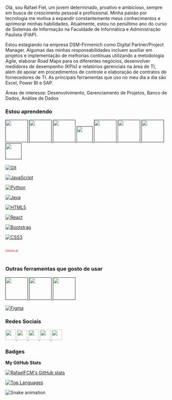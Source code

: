 Olá, sou Rafael Fiel, um jovem determinado, proativo e ambicioso, sempre em busca de crescimento pessoal e profissional. Minha paixão por tecnologia me motiva a expandir constantemente meus conhecimentos e aprimorar minhas habilidades. Atualmente, estou no penúltimo ano do curso de Sistemas de Informação na Faculdade de Informática e Administração Paulista (FIAP).

Estou estagiando na empresa DSM-Firmenich como Digital Partner/Project Manager. Algumas das minhas responsabilidades incluem auxiliar em projetos e implementação de melhorias contínuas utilizando a metodologia Agile, elaborar Road Maps para os diferentes negócios, desenvolver medidores de desempenho (KPIs) e relatórios gerenciais na área de TI, além de apoiar em procedimentos de controle e elaboração de contratos de fornecedores de TI. As principais ferramentas que uso no meu dia a dia são Excel, Power BI e SAP.

Áreas de interesse: Desenvolvimento, Gerenciamento de Projetos, Banco de Dados, Análise de Dados

### Estou aprendendo

<p align="left"> 
<a href="" target="_blank" rel="noreferrer">
<img src="https://cdn.jsdelivr.net/gh/devicons/devicon@latest/icons/androidstudio/androidstudio-original-wordmark.svg" width="70" height="70"/>
</a>
      
<a href="" target="_blank" rel="noreferrer">
<img src="https://cdn.jsdelivr.net/gh/devicons/devicon@latest/icons/kotlin/kotlin-original-wordmark.svg" width="70" height="70"/>
</a>

<a href="" target="_blank" rel="noreferrer">
<img src="https://cdn.jsdelivr.net/gh/devicons/devicon@latest/icons/angularjs/angularjs-original-wordmark.svg" width="70" height="70"/>
</a> 

<a href="" target="_blank" rel="noreferrer">
<img src="https://cdn.jsdelivr.net/gh/devicons/devicon@latest/icons/typescript/typescript-original.svg" width="50" height="50"/>
</a>

<a href="" target="_blank" rel="noreferrer">
<img src="https://cdn.jsdelivr.net/gh/devicons/devicon@latest/icons/nodejs/nodejs-original-wordmark.svg" width="70" height="70"/>
</a>

<a href="" target="_blank" rel="noreferrer">
<img src="https://cdn.jsdelivr.net/gh/devicons/devicon@latest/icons/tomcat/tomcat-original-wordmark.svg" width="70" height="70"/>
</a> 

<a href="" target="_blank" rel="noreferrer">
<img src="https://cdn.jsdelivr.net/gh/devicons/devicon@latest/icons/dart/dart-original-wordmark.svg" width="70" height="70"/>
</a> 

<a href="" target="_blank" rel="noreferrer">
<img src="https://cdn.jsdelivr.net/gh/devicons/devicon@latest/icons/flutter/flutter-original.svg" width="50" height="50"/>
</a>   
      
<a href="https://git-scm.com/" target="_blank" rel="noreferrer"><img src="https://raw.githubusercontent.com/danielcranney/readme-generator/main/public/icons/skills/git-colored.svg" width="36" height="36" alt="Git" /></a> 

<a href="https://developer.mozilla.org/en-US/docs/Web/JavaScript" target="_blank" rel="noreferrer"><img src="https://raw.githubusercontent.com/danielcranney/readme-generator/main/public/icons/skills/javascript-colored.svg" width="36" height="36" alt="JavaScript" /></a> 

<a href="https://www.python.org/" target="_blank" rel="noreferrer"><img src="https://raw.githubusercontent.com/danielcranney/readme-generator/main/public/icons/skills/python-colored.svg" width="36" height="36" alt="Python" /></a>

<a href="https://www.oracle.com/java/" target="_blank" rel="noreferrer"><img src="https://raw.githubusercontent.com/danielcranney/readme-generator/main/public/icons/skills/java-colored.svg" width="36" height="36" alt="Java" /></a> 

<a href="https://developer.mozilla.org/en-US/docs/Glossary/HTML5" target="_blank" rel="noreferrer"><img src="https://raw.githubusercontent.com/danielcranney/readme-generator/main/public/icons/skills/html5-colored.svg" width="36" height="36" alt="HTML5" /></a> 

<a href="https://reactjs.org/" target="_blank" rel="noreferrer"><img src="https://raw.githubusercontent.com/danielcranney/readme-generator/main/public/icons/skills/react-colored.svg" width="36" height="36" alt="React" /></a> 

<a href="https://getbootstrap.com/" target="_blank" rel="noreferrer"><img src="https://raw.githubusercontent.com/danielcranney/readme-generator/main/public/icons/skills/bootstrap-colored.svg" width="36" height="36" alt="Bootstrap" /></a> 

<a href="https://www.w3.org/TR/CSS/#css" target="_blank" rel="noreferrer"><img src="https://raw.githubusercontent.com/danielcranney/readme-generator/main/public/icons/skills/css3-colored.svg" width="36" height="36" alt="CSS3" /></a> 

<a href="https://www.oracle.com/" target="_blank" rel="noreferrer"> <img src="https://raw.githubusercontent.com/devicons/devicon/master/icons/oracle/oracle-original.svg" alt="oracle" width="40" height="40"/> </a> 
</p> 


### Outras ferramentas que gosto de usar
<a href="" target="_blank" rel="noreferrer">
<img src="https://cdn.jsdelivr.net/gh/devicons/devicon@latest/icons/trello/trello-original-wordmark.svg" width="70" height="70"/>
</a> 

<a href="" target="_blank" rel="noreferrer">
<img src="https://cdn.jsdelivr.net/gh/devicons/devicon@latest/icons/photoshop/photoshop-original.svg" width="70" height="70"/>
</a> 

<a href="" target="_blank" rel="noreferrer">
<img src="https://cdn.jsdelivr.net/gh/devicons/devicon@latest/icons/canva/canva-original.svg" width="70" height="70"/>
</a> 

<a href="https://www.figma.com/" target="_blank" rel="noreferrer"><img src="https://raw.githubusercontent.com/danielcranney/readme-generator/main/public/icons/skills/figma-colored.svg" width="36" height="36" alt="Figma" /></a> 

### Redes Sociais

<p align="left"> 
<a href="https://discord.com/users/rafaelfcm" target="_blank" rel="noreferrer">
<img src="https://raw.githubusercontent.com/danielcranney/readme-generator/main/public/icons/socials/discord.svg" width="32" height="32" />
</a> 

<a href="https://www.github.com/RafaelFCM" target="_blank" rel="noreferrer">
<img src="https://raw.githubusercontent.com/danielcranney/readme-generator/main/public/icons/socials/github.svg" width="32" height="32" />
</a> 

<a href="https://instagram.com/rafa.fiel01?igshid=YmMyMTA2M2Y=" target="_blank" rel="noreferrer">
<img src="https://raw.githubusercontent.com/danielcranney/readme-generator/main/public/icons/socials/instagram.svg" width="32" height="32" />
</a> 

<a href="https://www.linkedin.com/in/rafaelfcm" target="_blank" rel="noreferrer">
<img src="https://raw.githubusercontent.com/danielcranney/readme-generator/main/public/icons/socials/linkedin.svg" width="32" height="32" />
</a> 

<a href="https://www.linkedin.com/in/rafaelfcm" target="_blank" rel="noreferrer">
<img src="https://raw.githubusercontent.com/danielcranney/readme-generator/main/public/icons/socials/mail.svg" width="32" height="32" />
</a> 

</p>


### Badges

<b>My GitHub Stats</b>

<a href="http://www.github.com/RafaelFCM"><img src="https://github-readme-stats.vercel.app/api?username=RafaelFCM&show_icons=true&hide=&count_private=true&title_color=0891b2&text_color=ffffff&icon_color=0891b2&bg_color=1c1917&hide_border=true&show_icons=true" alt="RafaelFCM's GitHub stats" /></a>

<a href="https://github.com/RafaelFCM" align="left"><img src="https://github-readme-stats.vercel.app/api/top-langs/?username=RafaelFCM&langs_count=10&title_color=0891b2&text_color=ffffff&icon_color=0891b2&bg_color=1c1917&hide_border=true&locale=en&custom_title=Top%20%Languages" alt="Top Languages" /></a>


![Snake animation](https://github.com/seu-usuário-aqui/seu-usuário-aqui/blob/output/github-contribution-grid-snake.svg)
